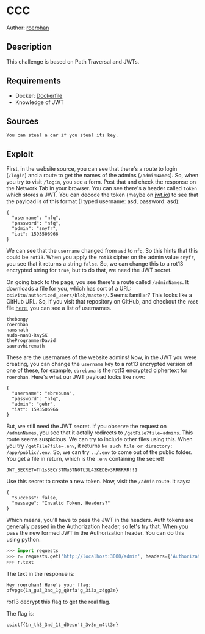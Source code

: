 # CCC

Author: [roerohan](https://github.com/roerohan)

## Description

This challenge is based on Path Traversal and JWTs.

## Requirements

- Docker: [Dockerfile](./Dockerfile)
- Knowledge of JWT

## Sources

```
You can steal a car if you steal its key.
```

## Exploit

First, in the website source, you can see that there's a route to login (`/login`) and a route to get the names of the admins (`/adminNames`). So, when you try to visit `/login`, you see a form. Post that and check the response on the Network Tab in your browser. You can see there's a header called `token` which stores a JWT. You can decode the token (maybe on [jwt.io](https://jwt.io)) to see that the payload is of this format (I typed username: asd, password: asd):

```
{
  "username": "nfq",
  "password": "nfq",
  "admin": "snyfr",
  "iat": 1593506966
}
```

We can see that the `username` changed from `asd` to `nfq`. So this hints that this could be `rot13`. When you apply the `rot13` cipher on the admin value `snyfr`, you see that it returns a string `false`. So, we can change this to a rot13 encrypted string for `true`, but to do that, we need the JWT secret.
<br />

On going back to the page, you see there's a route called `/adminNames`. It downloads a file for you, which has sort of a URL: `csivitu/authorized_users/blob/master/`. Seems familiar? This looks like a GitHub URL. So, if you visit that repository on GitHub, and checkout the `root` file [here](https://github.com/csivitu/authorized_users/blob/master/csivit/root), you can see a list of usernames.

```
thebongy
roerohan
namsnath
sudo-nan0-RaySK
theProgrammerDavid
sauravhiremath
```

These are the usernames of the website admins! Now, in the JWT you were creating, you can change the `username` key to a rot13 encrypted version of one of these, for example, `ebrebuna` is the rot13 encrypted ciphertext for `roerohan`. Here's what our JWT payload looks like now:

```
{
  "username": "ebrebuna",
  "password": "nfq",
  "admin": "gehr",
  "iat": 1593506966
}
```

But, we still need the JWT secret. If you observe the request on `/adminNames`, you see that it actally redirects to `/getFile?file=admins`. This route seems suspicious. We can try to include other files using this. When you try `/getFile?file=.env`, it returns `No such file or directory: /app/public/.env`. So, we can try `../.env` to come out of the public folder. You get a file in return, which is the `.env` containing the secret!

```
JWT_SECRET=Th1sSECr3TMu5TN0Tb3L43KEDEv3RRRRRR!!1
```

Use this secret to create a new token. Now, visit the `/admin` route. It says:

```
{
  "success": false,
  "message": "Invalid Token, Headers?"
}
```

Which means, you'll have to pass the JWT in the headers. Auth tokens are generally passed in the Authorization header, so let's try that. When you pass the new formed JWT in the Authorization header. You can do this using python.

```python
>>> import requests
>>> r= requests.get('http://localhost:3000/admin', headers={'Authorization': 'eyJhbGciOiJIUzI1NiIsInR5cCI6IkpXVCJ9.eyJ1c2VybmFtZSI6ImVicmVidW5hIiwicGFzc3dvcmQiOiJuZnEiLCJhZG1pbiI6ImdlaHIiLCJpYXQiOjE1OTM1MDY5NjZ9.LCbBdHCDlx64bTFeErtBAeoL000HIqyFStvUxlTtVE8'})
>>> r.text
```

The text in the response is:

```
Hey roerohan! Here's your flag: pfvpgs{1a_gu3_3aq_1g_q0rfa'g_3i3a_z4gg3e}
```

rot13 decrypt this flag to get the real flag.
<br />

The flag is:

```
csictf{1n_th3_3nd_1t_d0esn't_3v3n_m4tt3r}
```